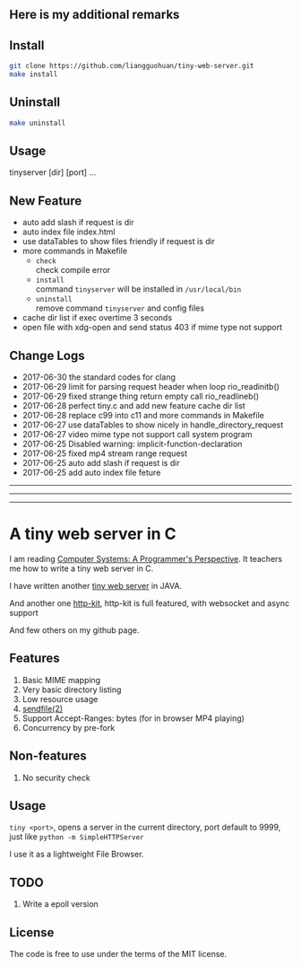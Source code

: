 
Here is my additional remarks
-------

Install
-------
```sh
git clone https://github.com/liangguohuan/tiny-web-server.git
make install
```

Uninstall
-------
```sh
make uninstall
```

Usage
-------
tinyserver [dir] [port] ...

New Feature
-------
- auto add slash if request is dir
- auto index file index.html 
- use dataTables to show files friendly if request is dir
- more commands in Makefile
  - `check`  
    check compile error
  - `install`  
    command `tinyserver` will be installed in `/usr/local/bin`
  - `uninstall`  
    remove command `tinyserver` and config files
- cache dir list if exec overtime 3 seconds
- open file with xdg-open and send status 403 if mime type not support

Change Logs
-------
* 2017-06-30 the standard codes for clang  
* 2017-06-29 limit for parsing request header when loop rio_readinitb()  
* 2017-06-29 fixed strange thing return empty call rio_readlineb()
* 2017-06-28 perfect tiny.c and add new feature cache dir list  
* 2017-06-28 replace c99 into c11 and more commands in Makefile  
* 2017-06-27 use dataTables to show nicely in handle_directory_request  
* 2017-06-27 video mime type not support call system program  
* 2017-06-25 Disabled warning: implicit-function-declaration  
* 2017-06-25 fixed mp4 stream range request  
* 2017-06-25 auto add slash if request is dir  
* 2017-06-25 add auto index file feture  

-------
-------
-------

A tiny web server in C
======================

I am reading
[Computer Systems: A Programmer's Perspective](http://csapp.cs.cmu.edu/).
It teachers me how to write a tiny web server in C.

I have written another
[tiny web server](https://github.com/shenfeng/nio-httpserver) in JAVA.

And another one [http-kit](https://github.com/http-kit/http-kit), http-kit is full featured, with websocket and async support

And few others on my github page.

Features
--------

1. Basic MIME mapping
2. Very basic directory listing
3. Low resource usage
4. [sendfile(2)](http://kernel.org/doc/man-pages/online/pages/man2/sendfile.2.html)
5. Support Accept-Ranges: bytes (for in browser MP4 playing)
6. Concurrency by pre-fork

Non-features
------------

1. No security check

Usage
-----

`tiny <port>`, opens a server in the current directory, port
default to 9999, just like `python -m SimpleHTTPServer`

I use it as a lightweight File Browser.


TODO
----

1. Write a epoll version


License
-------

The code is free to use under the terms of the MIT license.

